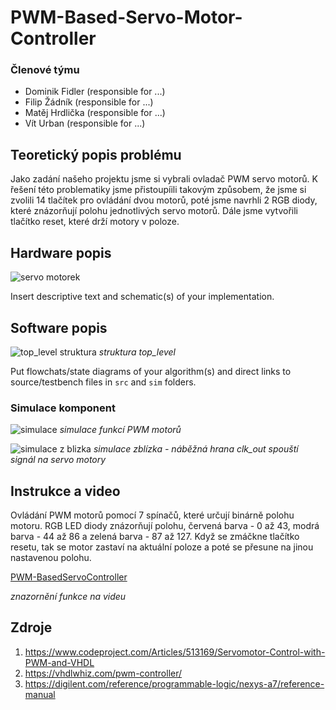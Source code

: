 # PWM-Based-Servo-Motor-Controller

### Členové týmu

* Dominik Fidler (responsible for ...)
* Filip Žádník (responsible for ...)
* Matěj Hrdlička (responsible for ...)
* Vít Urban (responsible for ...)

## Teoretický popis problému

Jako zadání našeho projektu jsme si vybrali ovladač PWM servo motorů. K řešení této problematiky jsme přistoupíili takovým způsobem, že jsme si zvolili 14 tlačítek pro ovládání dvou motorů, poté jsme navrhli 2 RGB diody, které znázorňují polohu jednotlivých servo motorů. Dále jsme vytvořili tlačítko reset, které drží motory v poloze. 

## Hardware popis

![servo motorek](https://github.com/FilipZvut/PWM-Based-Servo-Motor-Controller/assets/114728810/7f086bb0-13bd-4dc6-8bc1-ec9378d10972)


Insert descriptive text and schematic(s) of your implementation.

## Software popis
![top_level struktura](https://github.com/FilipZvut/PWM-Based-Servo-Motor-Controller/assets/114609552/3dc20b12-acff-41b6-9fe2-a019c41c8f2e)
_struktura top_level_

Put flowchats/state diagrams of your algorithm(s) and direct links to source/testbench files in `src` and `sim` folders. 

### Simulace komponent
![simulace ](https://github.com/FilipZvut/PWM-Based-Servo-Motor-Controller/assets/114728810/c913d20c-7a3d-422d-84a7-c1fe0706536c)
_simulace funkcí PWM motorů_


![simulace z blizka](https://github.com/FilipZvut/PWM-Based-Servo-Motor-Controller/assets/114728810/31491d51-ab36-4e90-ad54-29dd67505910)
_simulace zblízka - náběžná hrana clk_out spouští signál na servo motory_

## Instrukce a video
Ovládání PWM motorů pomocí 7 spínačů, které určují binárně polohu motoru. RGB LED diody znázorňují polohu, červená barva - 0 až 43, modrá barva - 44 až 86 a zelená barva - 87 až 127. Když se zmáčkne tlačítko resetu, tak se motor zastaví na aktuální poloze a poté se přesune na jinou nastavenou polohu.

[PWM-BasedServoController](https://github.com/FilipZvut/PWM-Based-Servo-Motor-Controller/assets/114609552/6cdad9c0-5efa-47d9-b98b-9a0cde744f41)

_znazornění funkce na videu_

## Zdroje

1. https://www.codeproject.com/Articles/513169/Servomotor-Control-with-PWM-and-VHDL
2. https://vhdlwhiz.com/pwm-controller/
3. https://digilent.com/reference/programmable-logic/nexys-a7/reference-manual
